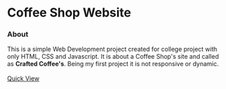 # Coffee Shop Website
### About
This is a simple Web Development project created for college project with only HTML, CSS and Javascript.
It is about a Coffee Shop's site and called as **Crafted Coffee's**.
Being my first project it is not responsive or dynamic.<br>
<br>
[Quick View](https://hetshah23.github.io/Coffee-Shop-Website/)
